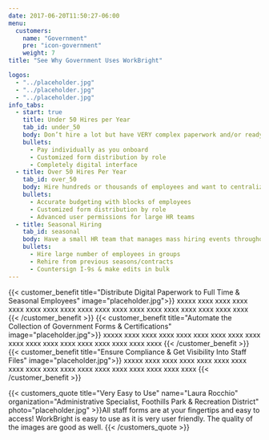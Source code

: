 ```yaml
---
date: 2017-06-20T11:50:27-06:00
menu:
  customers:
    name: "Government"
    pre: "icon-government"
    weight: 7
title: "See Why Government Uses WorkBright"

logos:
  - "../placeholder.jpg"
  - "../placeholder.jpg"
  - "../placeholder.jpg"
info_tabs:
  - start: true
    title: Under 50 Hires per Year
    tab_id: under_50
    body: Don’t hire a lot but have VERY complex paperwork and/or ready to go digital? WorkBright can help!
    bullets:
      - Pay individually as you onboard
      - Customized form distribution by role 
      - Completely digital interface
  - title: Over 50 Hires Per Year
    tab_id: over_50
    body: Hire hundreds or thousands of employees and want to centralize your HR? WorkBright is made for you!
    bullets:
      - Accurate budgeting with blocks of employees
      - Customized form distribution by role
      - Advanced user permissions for large HR teams
  - title: Seasonal Hiring
    tab_id: seasonal
    body: Have a small HR team that manages mass hiring events throughout the year? WorkBright meets your needs!
    bullets:
      - Hire large number of employees in groups
      - Rehire from previous seasons/contracts
      - Countersign I-9s & make edits in bulk 
---
```

{{< customer_benefit title="Distribute Digital Paperwork to Full Time & Seasonal Employees" image="placeholder.jpg">}}
  xxxxx xxxx xxxx xxxx xxxx xxxx xxxx xxxx xxxx xxxx xxxx xxxx xxxx xxxx xxxx xxxx xxxx xxxx
{{< /customer_benefit >}}
{{< customer_benefit title="Automate the Collection of Government Forms & Certifications" image="placeholder.jpg">}}
  xxxxx xxxx xxxx xxxx xxxx xxxx xxxx xxxx xxxx xxxx xxxx xxxx xxxx xxxx xxxx xxxx xxxx xxxx
{{< /customer_benefit >}}
{{< customer_benefit title="Ensure Compliance & Get Visibility Into Staff Files" image="placeholder.jpg">}}
  xxxxx xxxx xxxx xxxx xxxx xxxx xxxx xxxx xxxx xxxx xxxx xxxx xxxx xxxx xxxx xxxx xxxx xxxx
{{< /customer_benefit >}}

{{< customers_quote title="Very Easy to Use" name="Laura Rocchio" organization="Administrative Specialist, Foothills Park & Recreation District" photo="placeholder.jpg" >}}All staff forms are at your fingertips and easy to access! WorkBright is easy to use as it is very user friendly. The quality of the images are good as well. {{< /customers_quote >}}